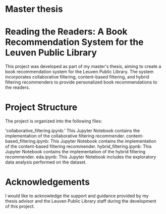 # Master thesis 
# Reading the Readers: A Book Recommendation System for the Leuven Public Library

This project was developed as part of my master's thesis, aiming to create a book recommendation system for the Leuven Public Library. The system incorporates collaborative filtering, content-based filtering, and hybrid filtering recommenders to provide personalized book recommendations to the readers.

# Project Structure
The project is organized into the following files:

'collaborative_filtering.ipynb:' This Jupyter Notebook contains the implementation of the collaborative filtering recommender.
content-based_filtering.ipynb: This Jupyter Notebook contains the implementation of the content-based filtering recommender.
hybrid_filtering.ipynb: This Jupyter Notebook contains the implementation of the hybrid filtering recommender.
eda.ipynb: This Jupyter Notebook includes the exploratory data analysis performed on the dataset.

# Acknowledgements
I would like to acknowledge the support and guidance provided by my thesis advisor and the Leuven Public Library staff during the development of this project.

 
